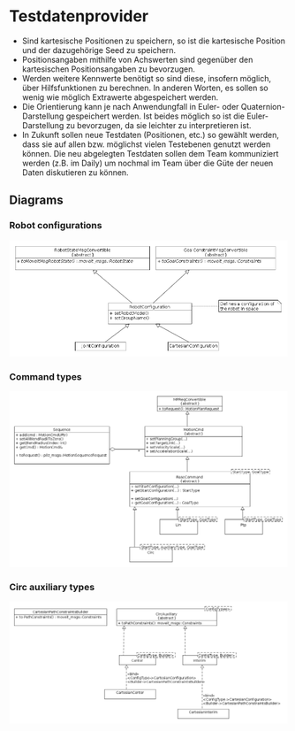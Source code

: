 # Testdatenprovider
- Sind kartesische Positionen zu speichern, so ist die kartesische Position und
 der dazugehörige Seed zu speichern.
- Positionsangaben mithilfe von Achswerten sind gegenüber den kartesischen
Positionsangaben zu bevorzugen.
- Werden weitere Kennwerte benötigt so sind diese, insofern möglich,
über Hilfsfunktionen zu berechnen. In anderen Worten, es sollen so
wenig wie möglich Extrawerte abgespeichert werden.
- Die Orientierung kann je nach Anwendungfall in Euler- oder
Quaternion-Darstellung gespeichert werden. Ist beides möglich so ist die Euler-Darstellung zu bevorzugen, da sie leichter zu interpretieren ist.
- In Zukunft sollen neue Testdaten (Positionen, etc.) so gewählt werden, dass
sie auf allen bzw. möglichst vielen Testebenen genutzt werden können. Die neu
abgelegten Testdaten sollen dem Team kommuniziert werden (z.B. im Daily) um
nochmal im Team über die Güte der neuen Daten diskutieren zu können.

## Diagrams

### Robot configurations
![RobotConfigurations](diagrams/diag_class_robot_configurations.png)

### Command types
![Commands](diagrams/diag_class_commands.png)

### Circ auxiliary types
![AuxiliaryTypes](diagrams/diag_class_circ_auxiliary.png)
